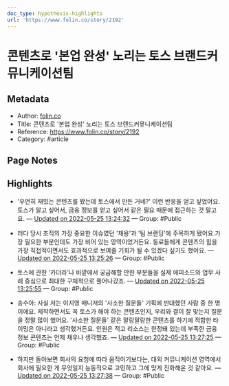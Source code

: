 ```yaml
---
doc_type: hypothesis-highlights
url: 'https://www.folin.co/story/2192'
---
```


# 콘텐츠로 '본업 완성' 노리는 토스 브랜드커뮤니케이션팀

## Metadata
- Author: [folin.co]()
- Title: 콘텐츠로 '본업 완성' 노리는 토스 브랜드커뮤니케이션팀
- Reference: https://www.folin.co/story/2192
- Category: #article

## Page Notes
## Highlights
- '우연히 재밌는 콘텐츠를 봤는데 토스에서 만든 거네?' 이런 반응을 얻고 싶었어요. 토스가 알고 싶어서, 금융 정보를 얻고 싶어서 같은 필요 때문에 접근하는 것 말고요. — [Updated on 2022-05-25 13:24:32](https://hyp.is/k0pmyNviEeyy49_kp7T0hw/www.folin.co/story/2192) — Group: #Public

- 러다 당시 조직의 가장 중요한 이슈였던 '채용'과 '팀 브랜딩'에 주목하게 됐어요.가장 필요한 부분인데도 가장 비어 있는 영역이었거든요. 동료들에게 콘텐츠의 힘을 가장 직접적이면서도 효과적으로 보여줄 기회가 될 수 있겠다 싶기도 했어요. — [Updated on 2022-05-25 13:25:26](https://hyp.is/s6P5hNviEeyWa5P7bkngIQ/www.folin.co/story/2192) — Group: #Public

- 토스에 관한 '카더라'나 바깥에서 궁금해할 만한 부분들을 실제 에피소드와 업무 사례 중심으로 최대한 구체적으로 풀어나갔죠. — [Updated on 2022-05-25 13:25:55](https://hyp.is/xMBBoNviEeyRJBNS8etLwA/www.folin.co/story/2192) — Group: #Public

- 송수아: 사실 저는 이지영 매니저의 '사소한 질문들' 기획에 반대했던 사람 중 한 명이에요. 제작하면서도 꼭 토스가 해야 하는 콘텐츠인지, 우리와 결이 잘 맞는지 질문을 정말 많이 했어요. '사소한 질문들' 같은 말랑말랑한 콘텐츠를 하기에 적합한 타이밍은 아니라고 생각했거든요. 인원은 적고 리소스는 한정돼 있는데 부족한 금융 정보 콘텐츠는 언제 채우나 생각했죠. — [Updated on 2022-05-25 13:27:25](https://hyp.is/-pgHzNviEeysqkdP8KwzQw/www.folin.co/story/2192) — Group: #Public

- 하지만 돌아보면 회사의 요청에 따라 움직이기보다는, 대외 커뮤니케이션 영역에서 회사에 필요한 게 무엇일지 능동적으로 고민하고 그에 맞게 진화해온 것 같아요. — [Updated on 2022-05-25 13:27:38](https://hyp.is/Alz2ZtvjEeyQMmsUzWAosg/www.folin.co/story/2192) — Group: #Public



